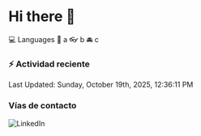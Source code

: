 # Hi there 👋

:computer: Languages
:pencil: a
:eyeglasses: b
:oncoming_automobile: c

### :zap: Actividad reciente
<!--RECENT_ACTIVITY:start-->
<!--RECENT_ACTIVITY:end-->
<!--RECENT_ACTIVITY:last_update-->
Last Updated: Sunday, October 19th, 2025, 12:36:11 PM
<!--RECENT_ACTIVITY:last_update_end-->

### Vías de contacto

![LinkedIn](https://www.linkedin.com/in/irving-hernández-226846205/)
